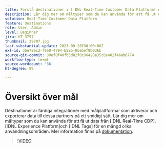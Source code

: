 ```yaml
---
title: Förstå destinationer i [!DNL Real-Time Customer Data Platform] och [!DNL Experience Platform]
description: Lär dig mer om måltyper som du kan använda för att få ut data från [!DNL Real-Time CDP], [!DNL Experience Platform], and [!DNL Tags] för en mängd olika användningsområden.
solution: Real-Time Customer Data Platform
feature: Destinations
role: User, Admin
level: Beginner
jira: KT-3797
thumbnail: 29707.jpg
last-substantial-update: 2023-09-20T00:00:00Z
exl-id: d6e78ec2-f9e0-4794-b585-9bebef9b036b
source-git-commit: 00ef0f40fb3d82f0c06428a35c0e402f46ab6774
workflow-type: tm+mt
source-wordcount: '86'
ht-degree: 9%

---
```


# Översikt över mål

Destinationer är färdiga integrationer med målplattformar som aktiverar och exporterar data till dessa partners på ett smidigt sätt. Lär dig mer om måltyper som du kan använda för att få ut data från [!DNL Real-Time CDP], [!DNL Experience Platform]och [!DNL Tags] för en mängd olika användningsområden. Mer information finns på [dokumentation](https://experienceleague.adobe.com/docs/experience-platform/destinations/home.htmll?lang=sv).

>[!VIDEO](https://video.tv.adobe.com/v/29707?learn=on)

